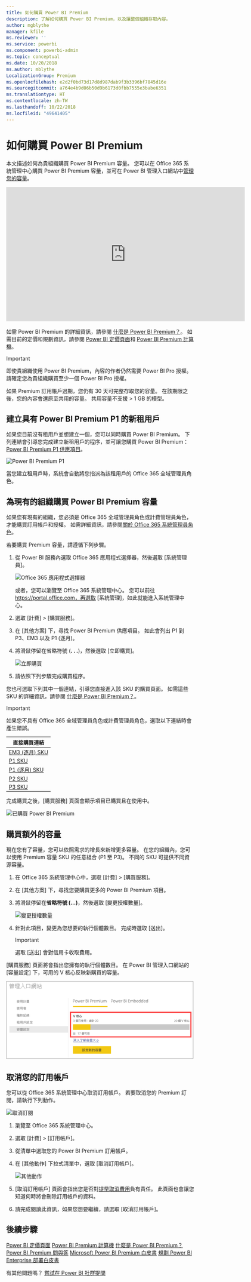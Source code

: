 ```yaml
---
title: 如何購買 Power BI Premium
description: 了解如何購買 Power BI Premium，以及讓整個組織存取內容。
author: mgblythe
manager: kfile
ms.reviewer: ''
ms.service: powerbi
ms.component: powerbi-admin
ms.topic: conceptual
ms.date: 10/20/2018
ms.author: mblythe
LocalizationGroup: Premium
ms.openlocfilehash: e2d2f0bd73d17d8d987dab9f3b3396bf7845d16e
ms.sourcegitcommit: a764e4b9d06b50d9b6173d0fbb7555e3babe6351
ms.translationtype: HT
ms.contentlocale: zh-TW
ms.lasthandoff: 10/22/2018
ms.locfileid: "49641405"
---
```

# <a name="how-to-purchase-power-bi-premium"></a>如何購買 Power BI Premium

本文描述如何為貴組織購買 Power BI Premium 容量。 您可以在 Office 365 系統管理中心購買 Power BI Premium 容量，並可在 Power BI 管理入口網站中[管理您的容量](service-admin-premium-manage.md)。

<iframe width="640" height="360" src="https://www.youtube.com/embed/NkvYs5Qp4iA?rel=0&amp;showinfo=0" frameborder="0" allowfullscreen></iframe>

如需 Power BI Premium 的詳細資訊，請參閱 [什麼是 Power BI Premium？](service-premium.md)。 如需目前的定價和規劃資訊，請參閱 [Power BI 定價頁面](https://powerbi.microsoft.com/pricing/)和 [Power BI Premium 計算機](https://powerbi.microsoft.com/calculator/)。

> [!IMPORTANT]
> 即使貴組織使用 Power BI Premium，內容的作者仍然需要 Power BI Pro 授權。 請確定您為貴組織購買至少一個 Power BI Pro 授權。
>
>如果 Premium 訂用帳戶過期，您仍有 30 天可完整存取您的容量。 在該期限之後，您的內容會還原至共用的容量。 共用容量不支援 > 1 GB 的模型。

## <a name="create-a-new-tenant-with-power-bi-premium-p1"></a>建立具有 Power BI Premium P1 的新租用戶

如果您目前沒有租用戶並想建立一個，您可以同時購買 Power BI Premium。 下列連結會引導您完成建立新租用戶的程序，並可讓您購買 Power BI Premium：[Power BI Premium P1 供應項目](https://signup.microsoft.com/Signup?OfferId=b3ec5615-cc11-48de-967d-8d79f7cb0af1)。

![Power BI Premium P1](media/service-admin-premium-purchase/premium-purchase-with-tenant.png)

當您建立租用戶時，系統會自動將您指派為該租用戶的 Office 365 全域管理員角色。

## <a name="purchase-a-power-bi-premium-capacity-for-an-existing-organization"></a>為現有的組織購買 Power BI Premium 容量

如果您有現有的組織，您必須是 Office 365 全域管理員角色或計費管理員角色，才能購買訂用帳戶和授權。 如需詳細資訊，請參閱[關於 Office 365 系統管理員角色](https://support.office.com/article/About-Office-365-admin-roles-da585eea-f576-4f55-a1e0-87090b6aaa9d)。

若要購買 Premium 容量，請遵循下列步驟。

1. 從 Power BI 服務內選取 Office 365 應用程式選擇器，然後選取 [系統管理員]。

    ![Office 365 應用程式選擇器](media/service-admin-premium-purchase/o365-app-picker.png)

    或者，您可以瀏覽至 Office 365 系統管理中心。 您可以前往 https://portal.office.com，再選取 [系統管理]，如此就能進入系統管理中心。

1. 選取 [計費] > [購買服務]。

1. 在 [其他方案] 下，尋找 Power BI Premium 供應項目。 如此會列出 P1 到 P3、EM3 以及 P1 (逐月)。

1. 將滑鼠停留在省略符號 (**. . .**)，然後選取 [立即購買]。

    ![立即購買](media/service-admin-premium-purchase/premium-purchase.png)

1. 請依照下列步驟完成購買程序。

您也可選取下列其中一個連結，引導您直接進入該 SKU 的購買頁面。 如需這些 SKU 的詳細資訊，請參閱 [什麼是 Power BI Premium？](service-premium.md#premiumskus)。

> [!IMPORTANT]
> 如果您不具有 Office 365 全域管理員角色或計費管理員角色，選取以下連結時會產生錯誤。

| 直接購買連結 |
| --- |
| [EM3 (逐月) SKU](https://portal.office.com/commerce/completeorder.aspx?OfferId=4004702D-749C-4F74-BF47-3048F1833780&adminportal=1) |
| [P1 SKU](https://portal.office.com/commerce/completeorder.aspx?OfferId=b3ec5615-cc11-48de-967d-8d79f7cb0af1&adminportal=1) |
| [P1 (逐月) SKU](https://portal.office.com/commerce/completeorder.aspx?OfferId=E4C8EDD3-74A1-4D42-A738-C647972FBE81&adminportal=1) |
| [P2 SKU](https://portal.office.com/commerce/completeorder.aspx?OfferId=062F2AA7-B4BC-4B0E-980F-2072102D8605&adminportal=1) |
| [P3 SKU](https://portal.office.com/commerce/completeorder.aspx?OfferId=40c7d673-375c-42a1-84ca-f993a524fed0&adminportal=1) |

完成購買之後，[購買服務] 頁面會顯示項目已購買且在使用中。

![已購買 Power BI Premium](media/service-admin-premium-purchase/premium-purchased.png)

## <a name="purchase-additional-capacities"></a>購買額外的容量

現在您有了容量，您可以依照需求的增長來新增更多容量。 在您的組織內，您可以使用 Premium 容量 SKU 的任意組合 (P1 至 P3)。 不同的 SKU 可提供不同資源容量。

1. 在 Office 365 系統管理中心中，選取 [計費] > [購買服務]。

1. 在 [其他方案] 下，尋找您要購買更多的 Power BI Premium 項目。

1. 將滑鼠停留在**省略符號 (...)**，然後選取 [變更授權數量]。

    ![變更授權數量](media/service-admin-premium-purchase/premium-purchase-more.png)

1. 針對此項目，變更為您想要的執行個體數目。 完成時選取 [送出]。

   > [!IMPORTANT]
   > 選取 [送出] 會對信用卡收取費用。

[購買服務] 頁面將會指出您擁有的執行個體數目。 在 Power BI 管理入口網站的 [容量設定] 下，可用的 V 核心反映新購買的容量。

![Power BI Premium 容量可用的 V 核心](media/service-admin-premium-purchase/premium-capacities.png)

## <a name="cancel-your-subscription"></a>取消您的訂用帳戶

您可以從 Office 365 系統管理中心取消訂用帳戶。 若要取消您的 Premium 訂閱，請執行下列動作。

![取消訂閱](media/service-admin-premium-purchase/premium-cancel-subscription.png)

1. 瀏覽至 Office 365 系統管理中心。

1. 選取 [計費] > [訂用帳戶]。

1. 從清單中選取您的 Power BI Premium 訂用帳戶。

1. 在 [其他動作] 下拉式清單中，選取 [取消訂用帳戶]。

    ![其他動作](media/service-admin-premium-purchase/o365-more-actions.png)

1. [取消訂用帳戶] 頁面會指出您是否對[提早取消費用](https://support.office.com/article/early-termination-fees-6487d4de-401a-466f-8bc3-c0beb5cc40d3)負有責任。 此頁面也會讓您知道何時將會刪除訂用帳戶的資料。

1. 請完成閱讀此資訊，如果您想要繼續，請選取 [取消訂用帳戶]。

## <a name="next-steps"></a>後續步驟

[Power BI 定價頁面](https://powerbi.microsoft.com/pricing/)
[Power BI Premium 計算機](https://powerbi.microsoft.com/calculator/)
[什麼是 Power BI Premium？](service-premium.md)
[Power BI Premium 問與答](service-premium-faq.md)
[Microsoft Power BI Premium 白皮書](https://aka.ms/pbipremiumwhitepaper)
[規劃 Power BI Enterprise 部署白皮書](https://aka.ms/pbienterprisedeploy)

有其他問題嗎？ [嘗試在 Power BI 社群提問](http://community.powerbi.com/)